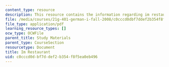 ```yaml
---
content_type: resource
description: This resource contains the information regarding im restaurant.
file: /media/courses/21g-401-german-i-fall-2008/c0cccd0dbf7ddef2b354f8f5ea0eb496_MIT21G_401F08_restaurant.pdf
file_type: application/pdf
learning_resource_types: []
ocw_type: OCWFile
parent_title: Study Materials
parent_type: CourseSection
resourcetype: Document
title: Im Restaurant
uid: c0cccd0d-bf7d-def2-b354-f8f5ea0eb496
---
```

